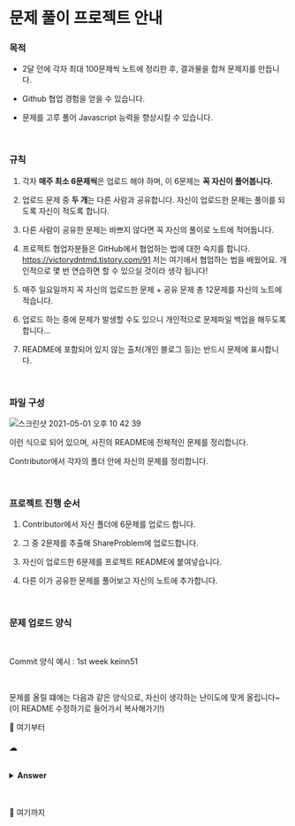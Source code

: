 # 문제 풀이 프로젝트 안내


### 목적

- 2달 안에 각자 최대 100문제씩 노트에 정리한 후, 결과물을 합쳐 문제지를 만듭니다. 

- Github 협업 경험을 얻을 수 있습니다.

- 문제를 고루 풀어 Javascript 능력을 향상시킬 수 있습니다.

<br>

### 규칙


1. 각자 <b>매주 최소 6문제씩</b>은 업로드 해야 하며, 이 6문제는 <b>꼭 자신이 풀어봅니다.</b>

2. 업로드 문제 중 <b>두 개</b>는 다른 사람과 공유합니다. 자신이 업로드한 문제는 풀이를 되도록 자신이 적도록 합니다.

2. 다른 사람이 공유한 문제는 바쁘지 않다면 꼭 자신의 풀이로 노트에 적어둡니다.

2. 프로젝트 협업자분들은 GitHub에서 협업하는 법에 대한 숙지를 합니다. <a href="https://victorydntmd.tistory.com/91">https://victorydntmd.tistory.com/91</a> 저는 여기에서 협업하는 법을 배웠어요. 개인적으로 몇 번 연습하면 할 수 있으실 것이라 생각 됩니다!

3. 매주 일요일까지 꼭 자신의 업로드한 문제 + 공유 문제 총 12문제를 자신의 노트에 적습니다.

4. 업로드 하는 중에 문제가 발생할 수도 있으니 개인적으로 문제파일 백업을 해두도록 합니다...

5. README에 포함되어 있지 않는 출처(개인 블로그 등)는 반드시 문제에 표시합니다.

<br>

### 파일 구성

![스크린샷 2021-05-01 오후 10 42 39](https://user-images.githubusercontent.com/79993356/116784334-aef1d000-aace-11eb-9ec1-e5cae465953f.png)


이런 식으로 되어 있으며, 사진의 README에 전체적인 문제를 정리합니다.

Contributor에서 각자의 폴더 안에 자신의 문제를 정리합니다.


<br>

### 프로젝트 진행 순서

1. Contributor에서 자신 폴더에 6문제를 업로드 합니다.

2. 그 중 2문제를 추출해 ShareProblem에 업로드합니다.

3. 자신이 업로드한 6문제를 프로젝트 README에 붙여넣습니다.

4. 다른 이가 공유한 문제를 풀어보고 자신의 노트에 추가합니다.

<br>

### 문제 업로드 양식

<br>

Commit 양식 예시 : 1st week keinn51

<br>

문제를 올릴 떄에는 다음과 같은 양식으로, 자신이 생각하는 난이도에 맞게 올립니다~
(이 README 수정하기로 들어가서 복사해가기!)

🔽 여기부터

#### ☁︎


```javascript

````

<details><summary><b>Answer</b></summary>
<p>
 
```javascript

```

</p>
</details>

<br>
<br>

🔼 여기까지

<br>





